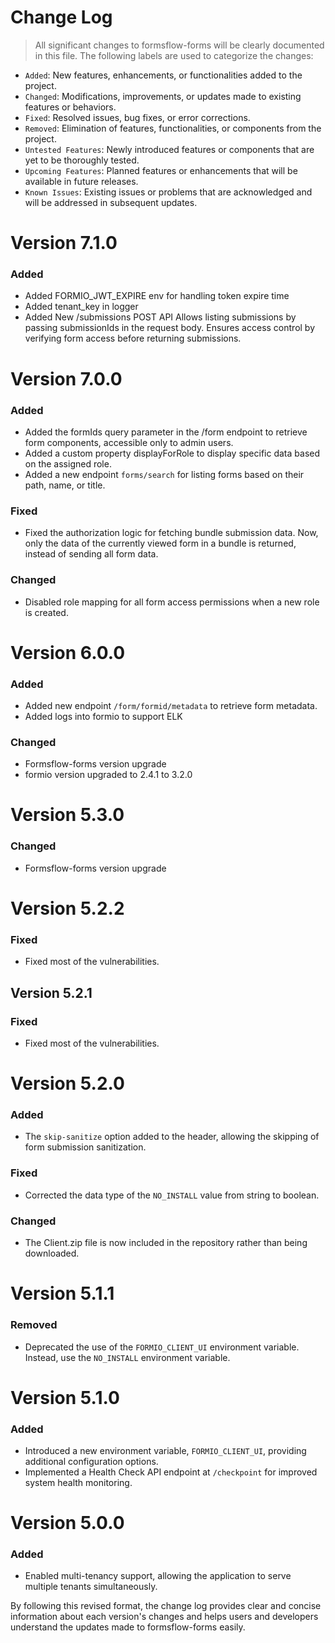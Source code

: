 # Change Log

>All significant changes to formsflow-forms will be clearly documented in this file. The following labels are used to categorize the changes:

- `Added`: New features, enhancements, or functionalities added to the project.
- `Changed`: Modifications, improvements, or updates made to existing features or behaviors.
- `Fixed`: Resolved issues, bug fixes, or error corrections.
- `Removed`: Elimination of features, functionalities, or components from the project.
- `Untested Features`: Newly introduced features or components that are yet to be thoroughly tested.
- `Upcoming Features`: Planned features or enhancements that will be available in future releases.
- `Known Issues`: Existing issues or problems that are acknowledged and will be addressed in subsequent updates.

# Version 7.1.0
### Added
- Added FORMIO_JWT_EXPIRE env for handling token expire time
- Added tenant_key in logger
- Added New /submissions POST API Allows listing submissions by passing submissionIds in the request body. Ensures access control by verifying form access before returning submissions.

# Version 7.0.0
### Added
- Added the formIds query parameter in the /form endpoint to retrieve form components, accessible only to admin users.
- Added a custom property displayForRole to display specific data based on the assigned role.
- Added a new endpoint `forms/search` for listing forms based on their path, name, or title.

### Fixed
- Fixed the authorization logic for fetching bundle submission data. Now, only the data of the currently viewed form in a bundle is returned, instead of sending all form data.

### Changed
- Disabled role mapping for all form access permissions when a new role is created.
 
# Version 6.0.0

### Added
- Added new endpoint `/form/formid/metadata` to retrieve form metadata.
- Added logs into formio to support ELK
### Changed
- Formsflow-forms version upgrade
- formio version upgraded to 2.4.1 to 3.2.0
# Version 5.3.0
### Changed
- Formsflow-forms version upgrade

# Version 5.2.2
### Fixed
- Fixed most of the vulnerabilities.

## Version 5.2.1
### Fixed
- Fixed most of the vulnerabilities.

# Version 5.2.0
### Added
- The `skip-sanitize` option added to the header, allowing the skipping of form submission sanitization.

### Fixed
- Corrected the data type of the `NO_INSTALL` value from string to boolean.

### Changed
- The Client.zip file is now included in the repository rather than being downloaded.

# Version 5.1.1
### Removed
- Deprecated the use of the `FORMIO_CLIENT_UI` environment variable. Instead, use the `NO_INSTALL` environment variable.

# Version 5.1.0
### Added
- Introduced a new environment variable, `FORMIO_CLIENT_UI`, providing additional configuration options.
- Implemented a Health Check API endpoint at `/checkpoint` for improved system health monitoring.

# Version 5.0.0
### Added
- Enabled multi-tenancy support, allowing the application to serve multiple tenants simultaneously.

By following this revised format, the change log provides clear and concise information about each version's changes and helps users and developers understand the updates made to formsflow-forms easily.
